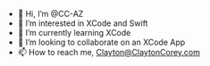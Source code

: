 - 👋 Hi, I’m @CC-AZ
- 👀 I’m interested in XCode and Swift
- 🌱 I’m currently learning XCode
- 💞️ I’m looking to collaborate on an XCode App
- 📫 How to reach me, Clayton@ClaytonCorey.com

<!---
CC-AZ/CC-AZ is a ✨ special ✨ repository because its `README.md` (this file) appears on your GitHub profile.
You can click the Preview link to take a look at your changes.
--->
